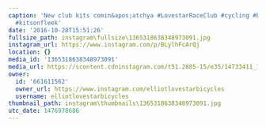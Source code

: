 ```yaml
---
caption: 'New club kits comin&apos;atchya #LovestarRaceClub #cycling #bicycle #champsys
  #kitsonfleek'
date: '2016-10-20T15:51:26'
fullsize_path: instagram\fullsize\1365318638348973091.jpg
instagram_url: https://www.instagram.com/p/BLylhFcArQj
location: {}
media_id: '1365318638348973091'
media_url: https://scontent.cdninstagram.com/t51.2885-15/e35/14733411_1685721395075307_6328985063455195136_n.jpg?ig_cache_key=MTM2NTMxODYzODM0ODk3MzA5MQ%3D%3D.2
owner:
  id: '661611562'
  owner_url: https://www.instagram.com/elliotlovestarbicycles
  username: elliotlovestarbicycles
thumbnail_path: instagram\thumbnails\1365318638348973091.jpg
utc_date: 1476978686
---
```

